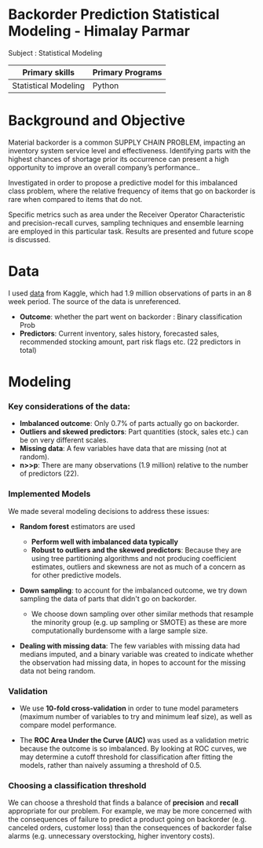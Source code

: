 Backorder Prediction Statistical Modeling - Himalay Parmar
================
Subject : Statistical Modeling 

| **Primary skills** | **Primary Programs** |
|--------------------|----------------------|
| Statistical Modeling           | Python               |

Background and Objective
========================

Material backorder is a common SUPPLY CHAIN PROBLEM, impacting an inventory system service level and effectiveness. Identifying parts with the highest chances of shortage prior its occurrence can present a high opportunity to improve an overall company’s performance..

Investigated in order to propose a predictive model for this imbalanced class problem, where the relative frequency of items that go on backorder is rare when compared to items that do not. 

Specific metrics such as area under the Receiver Operator Characteristic and precision-recall curves, sampling techniques and ensemble learning are employed in this particular task. Results are presented and future scope is discussed.

Data
====

I used [data](https://www.kaggle.com/tiredgeek/predict-bo-trial) from Kaggle, which had 1.9 million observations of parts in an 8 week period. The source of the data is unreferenced.

-   **Outcome**: whether the part went on backorder : Binary classification  Prob
-   **Predictors**: Current inventory, sales history, forecasted sales, recommended stocking amount, part risk flags etc. (22 predictors in total)

Modeling
========

### Key considerations of the data:

-   **Imbalanced outcome**: Only 0.7% of parts actually go on backorder.
-   **Outliers and skewed predictors**: Part quantities (stock, sales etc.) can be on very different scales.
-   **Missing data**: A few variables have data that are missing (not at random).
-   **n&gt;&gt;p**: There are many observations (1.9 million) relative to the number of predictors (22).

### Implemented Models

We made several modeling decisions to address these issues:

-   **Random forest** estimators are used
    -   **Perform well with imbalanced data typically**
    -   **Robust to outliers and the skewed predictors**: Because they are using tree partitioning algorithms and not producing coefficient estimates, outliers and skewness are not as much of a concern as for other predictive models.
-   **Down sampling**: to account for the imbalanced outcome, we try down sampling the data of parts that didn't go on backorder.
    -   We choose down sampling over other similar methods that resample the minority group (e.g. up sampling or SMOTE) as these are more computationally burdensome with a large sample size.



-   **Dealing with missing data**: The few variables with missing data had medians imputed, and a binary variable was created to indicate whether the observation had missing data, in hopes to account for the missing data not being random.

### Validation

-   We use **10-fold cross-validation** in order to tune model parameters (maximum number of variables to try and minimum leaf size), as well as compare model performance.

-   The **ROC Area Under the Curve (AUC)** was used as a validation metric because the outcome is so imbalanced. By looking at ROC curves, we may determine a cutoff threshold for classification after fitting the models, rather than naively assuming a threshold of 0.5.

### Choosing a classification threshold

We can choose a threshold that finds a balance of **precision** and **recall** appropriate for our problem. For example, we may be more concerned with the consequences of failure to predict a product going on backorder (e.g. canceled orders, customer loss) than the consequences of backorder false alarms (e.g. unnecessary overstocking, higher inventory costs).


<br> <br> <br> <br> <br>

